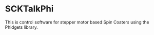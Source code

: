 SCKTalkPhi
==========

This is control software for stepper motor based Spin Coaters using the Phidgets library.  
